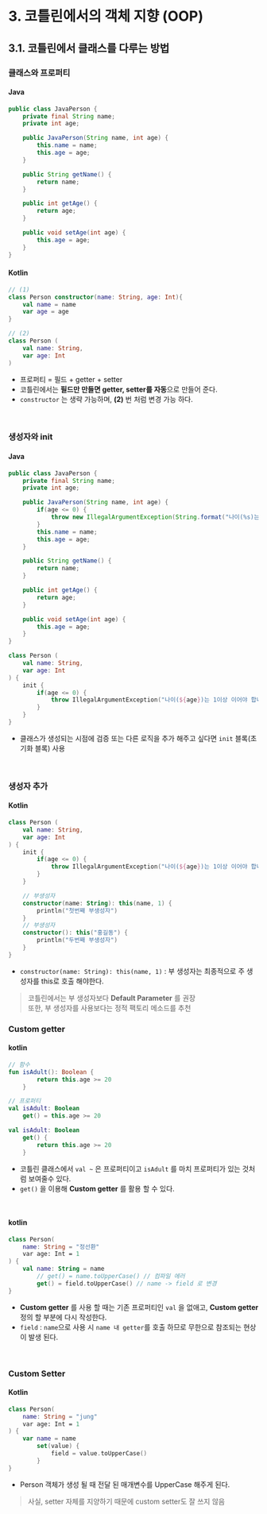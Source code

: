 # 3. 코틀린에서의 객체 지향 (OOP)

## 3.1. 코틀린에서 클래스를 다루는 방법

### 클래스와 프로퍼티

#### Java
```java
public class JavaPerson {
    private final String name;
    private int age;

    public JavaPerson(String name, int age) {
        this.name = name;
        this.age = age;
    }

    public String getName() {
        return name;
    }

    public int getAge() {
        return age;
    }

    public void setAge(int age) {
        this.age = age;
    }
}
```

#### Kotlin
```kotlin
// (1)
class Person constructor(name: String, age: Int){
    val name = name
    var age = age
}

// (2)
class Person (
    val name: String,
    var age: Int    
)

```
* 프로퍼티 = 필드 + getter + setter
* 코틀린에서는 **필드만 만들면 getter, setter를 자동**으로 만들어 준다.
* `constructor` 는 생략 가능하며, **(2)** 번 처럼 변경 가능 하다.

<br>

### 생성자와 init

#### Java
```java
public class JavaPerson {
    private final String name;
    private int age;

    public JavaPerson(String name, int age) {
        if(age <= 0) {
            throw new IllegalArgumentException(String.format("나이(%s)는 1이상 이어야 합니다."))
        }
        this.name = name;
        this.age = age;
    }

    public String getName() {
        return name;
    }

    public int getAge() {
        return age;
    }

    public void setAge(int age) {
        this.age = age;
    }
}
```
```kotlin
class Person (
    val name: String,
    var age: Int
) {
    init {
        if(age <= 0) {
            throw IllegalArgumentException("나이(${age})는 1이상 이어야 합니다.")
        }
    }
}
```
* 클래스가 생성되는 시점에 검증 또는 다른 로직을 추가 해주고 싶다면 `init` 블록(초기화 블록) 사용

<br>

### 생성자 추가

#### Kotlin
```kotlin
class Person (
    val name: String,
    var age: Int
) {
    init {
        if(age <= 0) {
            throw IllegalArgumentException("나이(${age})는 1이상 이어야 합니다.")
        }
    }

    // 부생성자
    constructor(name: String): this(name, 1) {
        println("첫번째 부생성자")
    }
    // 부생성자
    constructor(): this("홍길동") {
        println("두번째 부생성자")
    }
}
```
* `constructor(name: String): this(name, 1)` : 부 생성자는 최종적으로 주 생성자를 this로 호출 해야한다.
> 코틀린에서는 부 생성자보다 **Default Parameter** 를 권장 <br>
> 또한, 부 생성자를 사용보다는 정적 팩토리 메소드를 추천

### Custom getter

#### kotlin
```kotlin
// 함수
fun isAdult(): Boolean {
        return this.age >= 20
    }

// 프로퍼티
val isAdult: Boolean
    get() = this.age >= 20

val isAdult: Boolean
    get() {
        return this.age >= 20
    }
```
* 코틀린 클래스에서 `val ~` 은 프로퍼티이고 `isAdult` 를 마치 프로퍼티가 있는 것처럼 보여줄수 있다.
* `get()` 을 이용해 **Custom getter** 를 활용 할 수 있다.

<br>

#### kotlin
```kotlin
class Person(
    name: String = "정선환"
    var age: Int = 1
) {
    val name: String = name
        // get() = name.toUpperCase() // 컴파일 에러
        get() = field.toUpperCase() // name -> field 로 변경
}
```
* **Custom getter** 를 사용 할 때는 기존 프로퍼티인 `val` 을 없애고, **Custom getter** 정의 할 부분에 다시 작성한다.
* `field` : `name`으로 사용 시 `name 내 getter`를 호출 하므로 무한으로 참조되는 현상이 발생 된다.

<br>

### Custom Setter

#### Kotlin
```kotlin
class Person(
    name: String = "jung"
    var age: Int = 1
) {
    var name = name
        set(value) {
            field = value.toUpperCase()
        }
}
```
* Person 객체가 생성 될 때 전달 된 매개변수를 UpperCase 해주게 된다.
> 사실, setter 자체를 지양하기 때문에 custom setter도 잘 쓰지 않음
